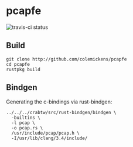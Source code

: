 pcapfe
======

![travis-ci status](https://api.travis-ci.org/colemickens/pcapfe.png)

Build
-----

```shell
git clone http://github.com/colemickens/pcapfe
cd pcapfe
rustpkg build
```

Bindgen
-------

Generating the c-bindings via rust-bindgen:

```shell
../../../crabtw/src/rust-bindgen/bindgen \
  -builtins \
  -l pcap \
  -o pcap.rs \
  /usr/include/pcap/pcap.h \
  -I/usr/lib/clang/3.4/include/
```

